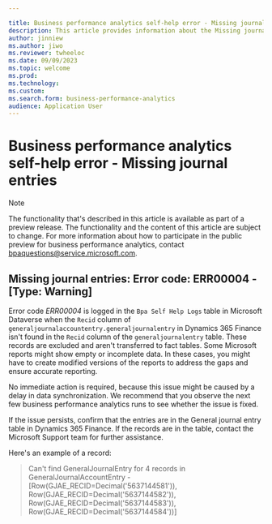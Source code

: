 ```yaml
---

title: Business performance analytics self-help error - Missing journal entries
description: This article provides information about the Missing journal entries error (error code ERR00004) in business performance analytics.
author: jinniew
ms.author: jiwo
ms.reviewer: twheeloc 
ms.date: 09/09/2023
ms.topic: welcome
ms.prod: 
ms.technology:
ms.custom:
ms.search.form: business-performance-analytics
audience: Application User
---
```


# Business performance analytics self-help error - Missing journal entries

> [!NOTE]
> The functionality that's described in this article is available as part of a preview release. The functionality and the content of this article are subject to change. For more information about how to participate in the public preview for business performance analytics, contact <bpaquestions@service.microsoft.com>.

## Missing journal entries: Error code: ERR00004 - [Type: Warning]

Error code *ERR00004* is logged in the `Bpa Self Help Logs` table in Microsoft Dataverse when the `Recid` column of `generaljournalaccountentry.generaljournalentry` in Dynamics 365 Finance isn't found in the `Recid` column of the `generaljournalentry` table. These records are excluded and aren't transferred to fact tables. Some Microsoft reports might show empty or incomplete data. In these cases, you might have to create modified versions of the reports to address the gaps and ensure accurate reporting.

No immediate action is required, because this issue might be caused by a delay in data synchronization. We recommend that you observe the next few business performance analytics runs to see whether the issue is fixed.

If the issue persists, confirm that the entries are in the General journal entry table in Dynamics 365 Finance. If the records are in the table, contact the Microsoft Support team for further assistance.

Here's an example of a record:

> Can't find GeneralJournalEntry for 4 records in GeneralJournalAccountEntry - \[Row(GJAE_RECID=Decimal('5637144581')), Row(GJAE_RECID=Decimal('5637144582')), Row(GJAE_RECID=Decimal('5637144583')), Row(GJAE_RECID=Decimal('5637144584'))\]
